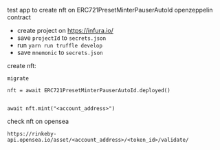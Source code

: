 test app to create nft on ERC721PresetMinterPauserAutoId openzeppelin contract

- create project on https://infura.io/
- save `projectId` to `secrets.json`
- run `yarn run truffle develop`
- save `mnemonic` to `secrets.json`


create nft:
```
migrate

nft = await ERC721PresetMinterPauserAutoId.deployed()


await nft.mint("<account_address>")

```

check nft on opensea 
```
https://rinkeby-api.opensea.io/asset/<account_address>/<token_id>/validate/
```
